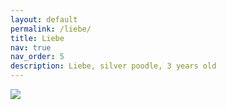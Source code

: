 ```yaml
---
layout: default
permalink: /liebe/
title: Liebe
nav: true
nav_order: 5
description: Liebe, silver poodle, 3 years old
---
```

<img src=”/assets/img/libe.jpeg”>